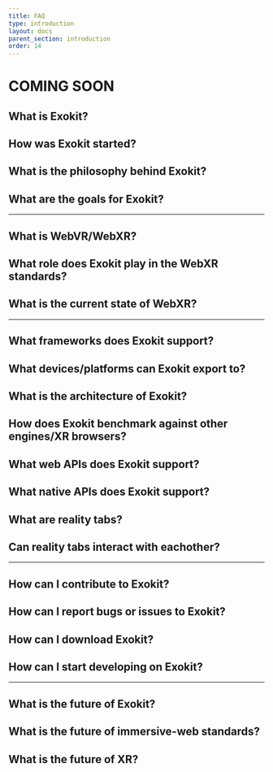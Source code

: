 ```yaml
---
title: FAQ
type: introduction
layout: docs
parent_section: introduction
order: 14
---
```


# COMING SOON

## What is Exokit?  

## How was Exokit started?

## What is the philosophy behind Exokit?

## What are the goals for Exokit?

--------------------------------------------

## What is WebVR/WebXR?

## What role does Exokit play in the WebXR standards?

## What is the current state of WebXR?

--------------------------------------------

## What frameworks does Exokit support?

## What devices/platforms can Exokit export to?

## What is the architecture of Exokit?

## How does Exokit benchmark against other engines/XR browsers?

## What web APIs does Exokit support?

## What native APIs does Exokit support?

## What are reality tabs?

## Can reality tabs interact with eachother?


--------------------------------------------

## How can I contribute to Exokit?

## How can I report bugs or issues to Exokit?

## How can I download Exokit?

## How can I start developing on Exokit?


--------------------------------------------

## What is the future of Exokit?

## What is the future of immersive-web standards?

## What is the future of XR?
